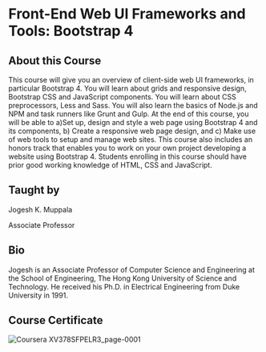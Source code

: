 # Front-End Web UI Frameworks and Tools: Bootstrap 4
## About this Course
This course will give you an overview of client-side web UI frameworks, in particular Bootstrap 4. You will learn about grids and responsive design, Bootstrap CSS and JavaScript components. You will learn about CSS preprocessors, Less and Sass. You will also learn the basics of Node.js and NPM and task runners like Grunt and Gulp.
At the end of this course, you will be able to a)Set up, design and style a web page using Bootstrap 4 and its components, b) Create a responsive web page design, and c) Make use of web tools to setup and manage web sites.
This course also includes an honors track that enables you to work on your own project developing a website using Bootstrap 4.
Students enrolling in this course should have prior good working knowledge of HTML, CSS and JavaScript.
## Taught by
Jogesh K. Muppala

Associate Professor

## Bio
Jogesh is an Associate Professor of Computer Science and Engineering at the School of Engineering, The Hong Kong University of Science and Technology. He received his Ph.D. in Electrical Engineering from Duke University in 1991.

## Course Certificate
![Coursera XV378SFPELR3_page-0001](https://user-images.githubusercontent.com/96945594/187727632-ae8154de-c7a7-4314-a4be-a45d3eb37008.jpg)
